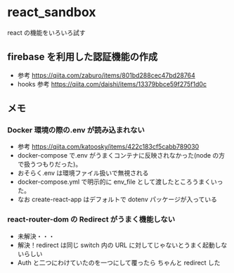# react_sandbox

react の機能をいろいろ試す

## firebase を利用した認証機能の作成

- 参考 https://qiita.com/zaburo/items/801bd288cec47bd28764
- hooks 参考 https://qiita.com/daishi/items/13379bbce59f275f1d0c

## メモ

### Docker 環境の際の.env が読み込まれない

- 参考 https://qiita.com/katoosky/items/422c183cf5cabb789030
- docker-compose で.env がうまくコンテナに反映されなかった(node の方で扱うつもりだった)。
- おそらく.env は環境ファイル扱いで無視される
- docker-compose.yml で明示的に env_file として渡したところうまくいった。
- なお create-react-app はデフォルトで dotenv パッケージが入っている

### react-router-dom の Redirect がうまく機能しない

- 未解決・・・
- 解決！redirect は同じ switch 内の URL に対してじゃないとうまく起動しないらしい
- Auth と二つにわけていたのを一つにして覆ったら ちゃんと redirect した
